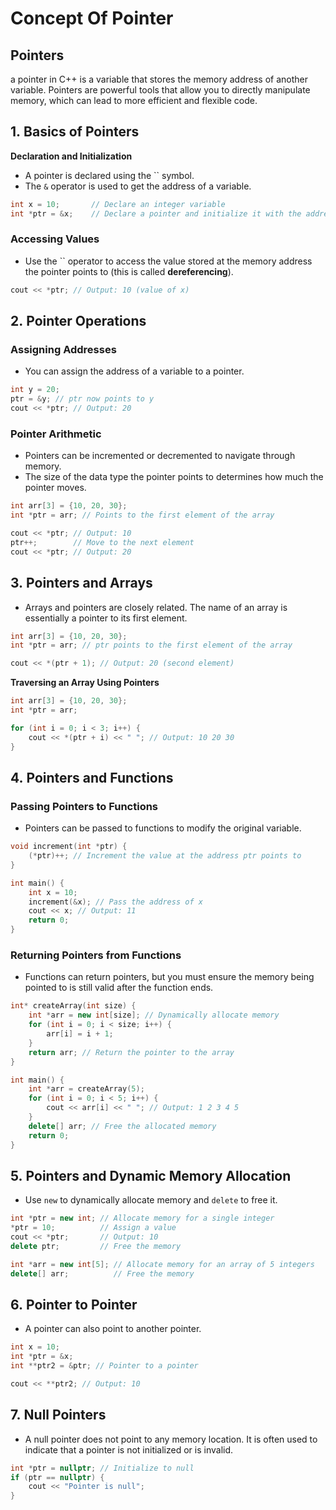 # Concept Of Pointer

## Pointers

a pointer in C++ is a variable that stores the memory address of another variable. Pointers are powerful tools that allow you to directly manipulate memory, which can lead to more efficient and flexible code.

## **1. Basics of Pointers**

**Declaration and Initialization**

- A pointer is declared using the `` symbol.
- The `&` operator is used to get the address of a variable.

```cpp
int x = 10;       // Declare an integer variable
int *ptr = &x;    // Declare a pointer and initialize it with the address of x
```

### **Accessing Values**

- Use the `` operator to access the value stored at the memory address the pointer points to (this is called **dereferencing**).

```cpp
cout << *ptr; // Output: 10 (value of x)
```

## **2. Pointer Operations**

### Assigning Addresses

- You can assign the address of a variable to a pointer.

```cpp
int y = 20;
ptr = &y; // ptr now points to y
cout << *ptr; // Output: 20
```

### Pointer Arithmetic

- Pointers can be incremented or decremented to navigate through memory.
- The size of the data type the pointer points to determines how much the pointer moves.

```cpp
int arr[3] = {10, 20, 30};
int *ptr = arr; // Points to the first element of the array

cout << *ptr; // Output: 10
ptr++;        // Move to the next element
cout << *ptr; // Output: 20
```

## **3. Pointers and Arrays**

- Arrays and pointers are closely related. The name of an array is essentially a pointer to its first element.

```cpp
int arr[3] = {10, 20, 30};
int *ptr = arr; // ptr points to the first element of the array

cout << *(ptr + 1); // Output: 20 (second element)
```

**Traversing an Array Using Pointers**

```cpp
int arr[3] = {10, 20, 30};
int *ptr = arr;

for (int i = 0; i < 3; i++) {
    cout << *(ptr + i) << " "; // Output: 10 20 30
}
```

## **4. Pointers and Functions**

### Passing Pointers to Functions

- Pointers can be passed to functions to modify the original variable.

```cpp
void increment(int *ptr) {
    (*ptr)++; // Increment the value at the address ptr points to
}

int main() {
    int x = 10;
    increment(&x); // Pass the address of x
    cout << x; // Output: 11
    return 0;
}
```

### Returning Pointers from Functions

- Functions can return pointers, but you must ensure the memory being pointed to is still valid after the function ends.

```cpp
int* createArray(int size) {
    int *arr = new int[size]; // Dynamically allocate memory
    for (int i = 0; i < size; i++) {
        arr[i] = i + 1;
    }
    return arr; // Return the pointer to the array
}

int main() {
    int *arr = createArray(5);
    for (int i = 0; i < 5; i++) {
        cout << arr[i] << " "; // Output: 1 2 3 4 5
    }
    delete[] arr; // Free the allocated memory
    return 0;
}
```

## **5. Pointers and Dynamic Memory Allocation**

- Use `new` to dynamically allocate memory and `delete` to free it.

```cpp
int *ptr = new int; // Allocate memory for a single integer
*ptr = 10;          // Assign a value
cout << *ptr;       // Output: 10
delete ptr;         // Free the memory

int *arr = new int[5]; // Allocate memory for an array of 5 integers
delete[] arr;          // Free the memory
```

## **6. Pointer to Pointer**

- A pointer can also point to another pointer.

```cpp
int x = 10;
int *ptr = &x;
int **ptr2 = &ptr; // Pointer to a pointer

cout << **ptr2; // Output: 10
```

## 7. **Null Pointers**

- A null pointer does not point to any memory location. It is often used to indicate that a pointer is not initialized or is invalid.

```cpp
int *ptr = nullptr; // Initialize to null
if (ptr == nullptr) {
    cout << "Pointer is null";
}
```
